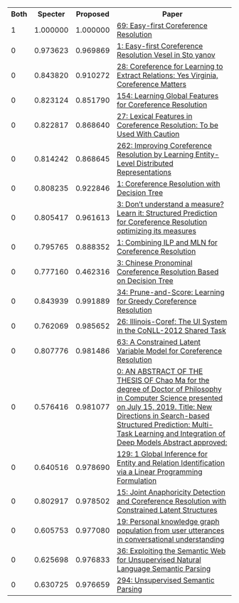 <html><table><tr>
<th>Both</th>
<th>Specter</th>
<th>Proposed</th>
<th>Paper</th>
</tr>
<tr>
<td>1</td>
<td>1.000000</td>
<td>1.000000</td>
<td><a href="https://www.semanticscholar.org/paper/654357faa0b3d847c3f7122b337c6ff6b2070bfe">69: Easy-first Coreference Resolution</a></td>
</tr>
<tr>
<td>0</td>
<td>0.973623</td>
<td>0.969869</td>
<td><a href="https://www.semanticscholar.org/paper/50cabdb8d18531ce99bc6f947ccabdfdc8cbe01e">1: Easy-first Coreference Resolution Vesel in Sto yanov</a></td>
</tr>
<tr>
<td>0</td>
<td>0.843820</td>
<td>0.910272</td>
<td><a href="https://www.semanticscholar.org/paper/b7e249e50bf33e347ac48dbb9a6838dc98925255">28: Coreference for Learning to Extract Relations: Yes Virginia, Coreference Matters</a></td>
</tr>
<tr>
<td>0</td>
<td>0.823124</td>
<td>0.851790</td>
<td><a href="https://www.semanticscholar.org/paper/77770099cd73e6da90f046ac92fa2f9d32e469f6">154: Learning Global Features for Coreference Resolution</a></td>
</tr>
<tr>
<td>0</td>
<td>0.822817</td>
<td>0.868640</td>
<td><a href="https://www.semanticscholar.org/paper/152cf9f57150b00fd21de55c5c571c2ff0302371">27: Lexical Features in Coreference Resolution: To be Used With Caution</a></td>
</tr>
<tr>
<td>0</td>
<td>0.814242</td>
<td>0.868645</td>
<td><a href="https://www.semanticscholar.org/paper/e9ff2d0274bcb76bdea4ab8ae1d2c972f6e83c74">262: Improving Coreference Resolution by Learning Entity-Level Distributed Representations</a></td>
</tr>
<tr>
<td>0</td>
<td>0.808235</td>
<td>0.922846</td>
<td><a href="https://www.semanticscholar.org/paper/9514260b257d75cdadc4aa1fe70b24b633093133">1: Coreference Resolution with Decision Tree</a></td>
</tr>
<tr>
<td>0</td>
<td>0.805417</td>
<td>0.961613</td>
<td><a href="https://www.semanticscholar.org/paper/382f05034ee64b7a2546f01126eaa09ab6f40d71">3: Don’t understand a measure? Learn it: Structured Prediction for Coreference Resolution optimizing its measures</a></td>
</tr>
<tr>
<td>0</td>
<td>0.795765</td>
<td>0.888352</td>
<td><a href="https://www.semanticscholar.org/paper/1d50ced0a4cf9cf2f83f556b76a49f38753d19c1">1: Combining ILP and MLN for Coreference Resolution</a></td>
</tr>
<tr>
<td>0</td>
<td>0.777160</td>
<td>0.462316</td>
<td><a href="https://www.semanticscholar.org/paper/fde327dd59a6d3e3b010a242e263582c8d9c0c08">3: Chinese Pronominal Coreference Resolution Based on Decision Tree</a></td>
</tr>
<tr>
<td>0</td>
<td>0.843939</td>
<td>0.991889</td>
<td><a href="https://www.semanticscholar.org/paper/10c938eea2323e83e2b89cd9c1af700c5bd2d03d">34: Prune-and-Score: Learning for Greedy Coreference Resolution</a></td>
</tr>
<tr>
<td>0</td>
<td>0.762069</td>
<td>0.985652</td>
<td><a href="https://www.semanticscholar.org/paper/2a92d7105cc46e98e242e4e49269b2500db16ce0">26: Illinois-Coref: The UI System in the CoNLL-2012 Shared Task</a></td>
</tr>
<tr>
<td>0</td>
<td>0.807776</td>
<td>0.981486</td>
<td><a href="https://www.semanticscholar.org/paper/be2f82cfd32c41d6493dc3ffb414de27b4f9e15b">63: A Constrained Latent Variable Model for Coreference Resolution</a></td>
</tr>
<tr>
<td>0</td>
<td>0.576416</td>
<td>0.981077</td>
<td><a href="https://www.semanticscholar.org/paper/7527b0dfc688286690344e0d8947ce39d305db09">0: AN ABSTRACT OF THE THESIS OF Chao Ma for the degree of Doctor of Philosophy in Computer Science presented on July 15, 2019. Title: New Directions in Search-based Structured Prediction: Multi-Task Learning and Integration of Deep Models Abstract approved:</a></td>
</tr>
<tr>
<td>0</td>
<td>0.640516</td>
<td>0.978690</td>
<td><a href="https://www.semanticscholar.org/paper/ef753516b8c045150fc8a275740986f054b3293d">129: 1 Global Inference for Entity and Relation Identification via a Linear Programming Formulation</a></td>
</tr>
<tr>
<td>0</td>
<td>0.802917</td>
<td>0.978502</td>
<td><a href="https://www.semanticscholar.org/paper/6eb41be1607a911721a20f25d9eccee805dcaea6">15: Joint Anaphoricity Detection and Coreference Resolution with Constrained Latent Structures</a></td>
</tr>
<tr>
<td>0</td>
<td>0.605753</td>
<td>0.977080</td>
<td><a href="https://www.semanticscholar.org/paper/583c331e147314cb8fc2f8df354898a98afa1521">19: Personal knowledge graph population from user utterances in conversational understanding</a></td>
</tr>
<tr>
<td>0</td>
<td>0.625698</td>
<td>0.976833</td>
<td><a href="https://www.semanticscholar.org/paper/1989a01b107a69143da2283337cea7210a5160e8">36: Exploiting the Semantic Web for Unsupervised Natural Language Semantic Parsing</a></td>
</tr>
<tr>
<td>0</td>
<td>0.630725</td>
<td>0.976659</td>
<td><a href="https://www.semanticscholar.org/paper/6df733a3274c55414629c5e90debef629631fcaa">294: Unsupervised Semantic Parsing</a></td>
</tr>
</table></html>
